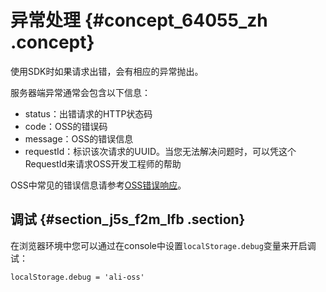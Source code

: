 # 异常处理 {#concept_64055_zh .concept}

使用SDK时如果请求出错，会有相应的异常抛出。

服务器端异常通常会包含以下信息：

-   status：出错请求的HTTP状态码
-   code：OSS的错误码
-   message：OSS的错误信息
-   requestId：标识该次请求的UUID。当您无法解决问题时，可以凭这个RequestId来请求OSS开发工程师的帮助

OSS中常见的错误信息请参考[OSS错误响应](../../../../cn.zh-CN/常见错误排除/OSS错误响应.md#)。

## 调试 {#section_j5s_f2m_lfb .section}

在浏览器环境中您可以通过在console中设置`localStorage.debug`变量来开启调试：

```language-js
localStorage.debug = 'ali-oss'

```

